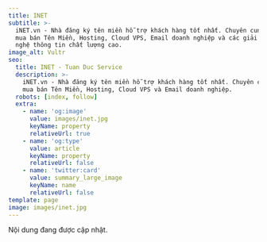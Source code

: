 ```yaml
---
title: INET
subtitle: >-
  iNET.vn - Nhà đăng ký tên miền hỗ trợ khách hàng tốt nhất. Chuyên cung cấp,
  mua bán Tên Miền, Hosting, Cloud VPS, Email doanh nghiệp và các giải pháp công
  nghệ thông tin chất lượng cao.
image_alt: Vultr
seo:
  title: INET - Tuan Duc Service
  description: >-
    iNET.vn - Nhà đăng ký tên miền hỗ trợ khách hàng tốt nhất. Chuyên cung cấp,
    mua bán Tên Miền, Hosting, Cloud VPS và Email doanh nghiệp.
  robots: [index, follow]
  extra:
    - name: 'og:image'
      value: images/inet.jpg
      keyName: property
      relativeUrl: true
    - name: 'og:type'
      value: article
      keyName: property
      relativeUrl: false
    - name: 'twitter:card'
      value: summary_large_image
      keyName: name
      relativeUrl: false
template: page
image: images/inet.jpg
---
```

Nội dung đang được cập nhật.
